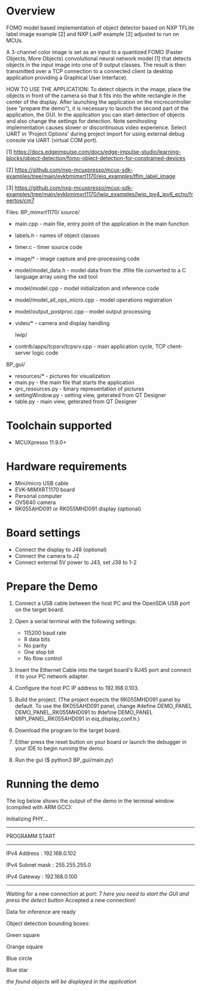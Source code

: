 Overview
========
FOMO model based implementation of object detector based on
NXP TFLite label image example [2] and NXP LwIP example [3] adjusted to run on MCUs.

A 3-channel color image is set as an input to a quantized FOMO (Faster Objects, More Objects)
convolutional neural network model [1] that detects objects in the input image into
one of 9 output classes. The result is then transmitted over a TCP connection to a connected client 
(a desktop application providing a Graphical User Interface).

HOW TO USE THE APPLICATION:
To detect objects in the image, place the objects in front of the camera so that it fits into 
the white rectangle in the center of the display. After launching the application on the microcontroller (see "prepare the demo"), it is necessary to launch the second part of the application, the GUI. In the application you can start detection of objects and also change the settings for detection.
Note semihosting implementation causes slower or discontinuous video experience. 
Select UART in 'Project Options' during project import for using external debug console 
via UART (virtual COM port).

[1] https://docs.edgeimpulse.com/docs/edge-impulse-studio/learning-blocks/object-detection/fomo-object-detection-for-constrained-devices

[2] https://github.com/nxp-mcuxpresso/mcux-sdk-examples/tree/main/evkbmimxrt1170/eiq_examples/tflm_label_image

[3] https://github.com/nxp-mcuxpresso/mcux-sdk-examples/tree/main/evkbmimxrt1170/lwip_examples/lwip_ipv4_ipv6_echo/freertos/cm7

Files:
BP_mimxrt1170/
  source/
- main.cpp - main file, entry point of the application in the main function
- labels.h - names of object classes
- timer.c - timer source code
- image/* - image capture and pre-processing code
- model/model_data.h - model data from the .tflite file
      converted to a C language array using the xxd tool
- model/model.cpp - model initialization and inference code
- model/model_all_ops_micro.cpp - model operations registration
- model/output_postproc.cpp - model output processing
- video/* - camera and display handling

  lwip/

- contrib/apps/tcpsrv/tcpsrv.cpp - main application cycle, TCP client-server logic code

BP_gui/
- resources/* - pictures for visualization
- main.py - the main file that starts the application
- qrc_resources.py - binary representation of pictures
- settingWindow.py - setting view, geterated from QT Designer 
- table.py - main view, geterated from QT Designer


Toolchain supported
===================
- MCUXpresso  11.9.0+

Hardware requirements
=====================
- Mini/micro USB cable
- EVK-MIMXRT1170 board
- Personal computer
- OV5640 camera
- RK055AHD091 or RK055MHD091 display (optional)

Board settings
==============
- Connect the display to J48 (optional)
- Connect the camera to J2
- Connect external 5V power to J43, set J38 to 1-2

Prepare the Demo
================
1. Connect a USB cable between the host PC and the OpenSDA USB port on the target board. 

2. Open a serial terminal with the following settings:

   - 115200 baud rate
   - 8 data bits
   - No parity
   - One stop bit
   - No flow control
3. Insert the Ethernet Cable into the target board's RJ45 port and connect it to your PC network adapter.
4. Configure the host PC IP address to 192.168.0.103.
3. Build the project. (The project expects the RK055MHD091 panel by default. To use the RK055AHD091 panel,
    change #define DEMO_PANEL DEMO_PANEL_RK055MHD091 to #define DEMO_PANEL MIPI_PANEL_RK055AHD091
    in eiq_display_conf.h.)
4. Download the program to the target board.
5. Either press the reset button on your board or launch the debugger in your IDE to begin running the demo.
6. Run the gui ($ python3 BP_gui/main.py)


Running the demo
================
The log below shows the output of the demo in the terminal window (compiled with ARM GCC):

Initializing PHY...

************************************************
 PROGRAMM START
************************************************
 IPv4 Address     : 192.168.0.102

 IPv4 Subnet mask : 255.255.255.0

 IPv4 Gateway     : 192.168.0.100
************************************************
Waiting for a new connection at port: 7
*here you need to start the GUI and press the detect button*
Accepted a new connection!

Data for inference are ready

Object detection bounding boxes:

  Green square

  Orange square 

  Blue circle 

  Blue star

*the found objects will be displayed in the application*